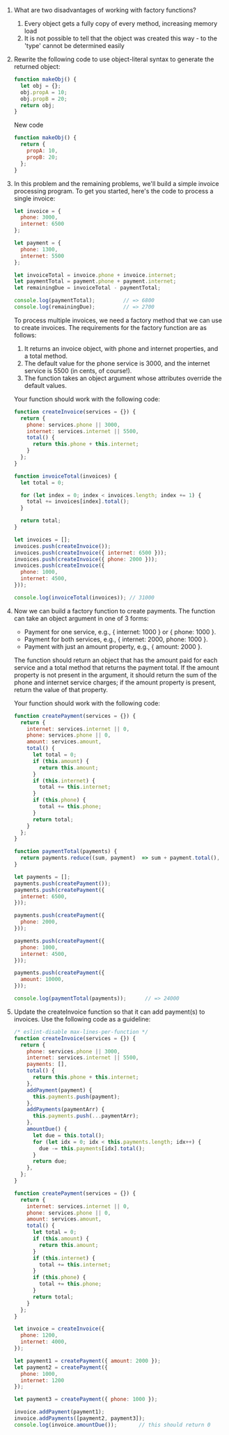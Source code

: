 1. What are two disadvantages of working with factory functions?
    1. Every object gets a fully copy of every method, increasing memory load
    1. It is not possible to tell that the object was created this way - to the 'type' cannot be determined easily

1. Rewrite the following code to use object-literal syntax to generate the returned object:

    ```JavaScript
    function makeObj() {
      let obj = {};
      obj.propA = 10;
      obj.propB = 20;
      return obj;
    }
    ```
    New code
    ```JavaScript
    function makeObj() {
      return {
        propA: 10,
        propB: 20;
      };
    }
    ```    
1. In this problem and the remaining problems, we'll build a simple invoice processing program. To get you started, here's the code to process a single invoice:
    ```JavaScript
    let invoice = {
      phone: 3000,
      internet: 6500
    };

    let payment = {
      phone: 1300,
      internet: 5500
    };

    let invoiceTotal = invoice.phone + invoice.internet;
    let paymentTotal = payment.phone + payment.internet;
    let remainingDue = invoiceTotal - paymentTotal;

    console.log(paymentTotal);         // => 6800
    console.log(remainingDue);         // => 2700
    ```

    To process multiple invoices, we need a factory method that we can use to create invoices. The requirements for the factory function are as follows:

    1. It returns an invoice object, with phone and internet properties, and a total method.
    2. The default value for the phone service is 3000, and the internet service is 5500 (in cents, of course!).
    3. The function takes an object argument whose attributes override the default values.

    Your function should work with the following code:
    ```JavaScript
    function createInvoice(services = {}) {
      return {
        phone: services.phone || 3000,
        internet: services.internet || 5500,
        total() {
          return this.phone + this.internet;
        }
      };
    }

    function invoiceTotal(invoices) {
      let total = 0;

      for (let index = 0; index < invoices.length; index += 1) {
        total += invoices[index].total();
      }

      return total;
    }

    let invoices = [];
    invoices.push(createInvoice());
    invoices.push(createInvoice({ internet: 6500 }));
    invoices.push(createInvoice({ phone: 2000 }));
    invoices.push(createInvoice({
      phone: 1000,
      internet: 4500,
    }));

    console.log(invoiceTotal(invoices)); // 31000
    ```
1. Now we can build a factory function to create payments. The function can take an object argument in one of 3 forms:

    - Payment for one service, e.g., { internet: 1000 } or { phone: 1000 }.
    - Payment for both services, e.g., { internet: 2000, phone: 1000 }.
    - Payment with just an amount property, e.g., { amount: 2000 }.
    
    The function should return an object that has the amount paid for each service and a total method that returns the payment total. If the amount property is not present in the argument, it should return the sum of the phone and internet service charges; if the amount property is present, return the value of that property.

    Your function should work with the following code:
    ```JavaScript
    function createPayment(services = {}) {
      return {
        internet: services.internet || 0,
        phone: services.phone || 0,
        amount: services.amount,
        total() {
          let total = 0;
          if (this.amount) {
            return this.amount;
          }
          if (this.internet) {
            total += this.internet;
          }
          if (this.phone) {
            total += this.phone;
          }
          return total;
        }
      };
    }

    function paymentTotal(payments) {
      return payments.reduce((sum, payment)  => sum + payment.total(), 0);
    }

    let payments = [];
    payments.push(createPayment());
    payments.push(createPayment({
      internet: 6500,
    }));

    payments.push(createPayment({
      phone: 2000,
    }));

    payments.push(createPayment({
      phone: 1000,
      internet: 4500,
    }));

    payments.push(createPayment({
      amount: 10000,
    }));

    console.log(paymentTotal(payments));      // => 24000
    ```
1. Update the createInvoice function so that it can add payment(s) to invoices. Use the following code as a guideline:
    ```JavaScript
    /* eslint-disable max-lines-per-function */
    function createInvoice(services = {}) {
      return {
        phone: services.phone || 3000,
        internet: services.internet || 5500,
        payments: [],
        total() {
          return this.phone + this.internet;
        },
        addPayment(payment) {
          this.payments.push(payment);
        },
        addPayments(paymentArr) {
          this.payments.push(...paymentArr);
        },
        amountDue() {
          let due = this.total();
          for (let idx = 0; idx < this.payments.length; idx++) {
            due -= this.payments[idx].total();
          }
          return due;
        },
      };
    }

    function createPayment(services = {}) {
      return {
        internet: services.internet || 0,
        phone: services.phone || 0,
        amount: services.amount,
        total() {
          let total = 0;
          if (this.amount) {
            return this.amount;
          }
          if (this.internet) {
            total += this.internet;
          }
          if (this.phone) {
            total += this.phone;
          }
          return total;
        }
      };
    }

    let invoice = createInvoice({
      phone: 1200,
      internet: 4000,
    });

    let payment1 = createPayment({ amount: 2000 });
    let payment2 = createPayment({
      phone: 1000,
      internet: 1200
    });

    let payment3 = createPayment({ phone: 1000 });

    invoice.addPayment(payment1);
    invoice.addPayments([payment2, payment3]);
    console.log(invoice.amountDue());       // this should return 0
    ```